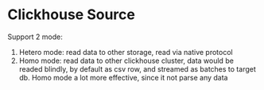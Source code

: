 # Clickhouse Source

Support 2 mode:

1. Hetero mode: read data to other storage, read via native protocol
2. Homo mode: read data to other clickhouse cluster, data would be readed blindly, by default as csv row, and streamed as batches to target db. Homo mode a lot more effective, since it not parse any data
